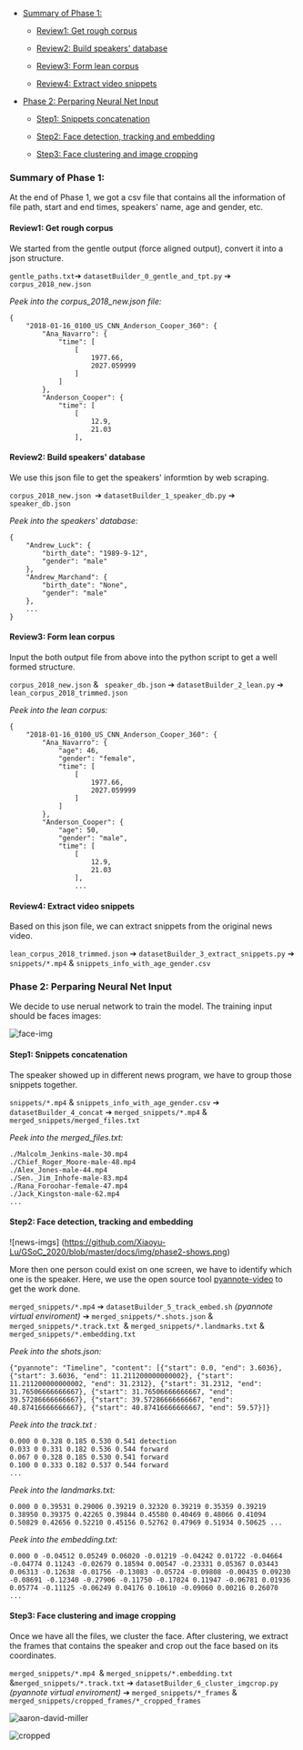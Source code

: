 - [Summary of Phase 1:](#summary-of-phase-1)

  * [Review1: Get rough corpus](#review1-get-rough-corpus)
  
  * [Review2: Build speakers' database](#review2-build-speakers--database)
  
  * [Review3: Form lean corpus](#review3-form-lean-corpus)
  
  * [Review4: Extract video snippets](#review4-extract-video-snippets)
  
- [Phase 2: Perparing Neural Net Input](#phase-2-perparing-neural-net-input)

  * [Step1: Snippets concatenation](#step1-snippets-concatenation)
  
  * [Step2: Face detection, tracking and embedding](#step2-face-detection--tracking-and-embedding)
  
  * [Step3: Face clustering and image cropping](#step3-face-clustering-and-image-cropping)


### Summary of Phase 1:

At the end of Phase 1, we got a csv file that contains all the information of file path, start and end times, speakers' name, age and gender, etc. 

#### Review1: Get rough corpus

We started from the gentle output (force aligned output), convert it into a json structure. 

`gentle_paths.txt`➔ `datasetBuilder_0_gentle_and_tpt.py` ➔ `corpus_2018_new.json`

*Peek into the corpus_2018_new.json file:*

```
{
    "2018-01-16_0100_US_CNN_Anderson_Cooper_360": {
        "Ana_Navarro": {
            "time": [
                [
                    1977.66,
                    2027.059999
                ]
            ]
        },
        "Anderson_Cooper": {
            "time": [
                [
                    12.9,
                    21.03
                ],
```

#### Review2: Build speakers' database

We use this json file to get the speakers' informtion by web scraping.

`corpus_2018_new.json `➔ `datasetBuilder_1_speaker_db.py` ➔ `speaker_db.json`

*Peek into the speakers' database:*

```
{
    "Andrew_Luck": {
        "birth_date": "1989-9-12",
        "gender": "male"
    },
    "Andrew_Marchand": {
        "birth_date": "None",
        "gender": "male"
    },
    ...
}
```

#### Review3: Form lean corpus

Input the both output file from above into the python script to get a well formed structure. 

`corpus_2018_new.json` & ` speaker_db.json`   ➔ `datasetBuilder_2_lean.py` ➔ `lean_corpus_2018_trimmed.json`

*Peek into the lean corpus:*

```
{
    "2018-01-16_0100_US_CNN_Anderson_Cooper_360": {
        "Ana_Navarro": {
            "age": 46,
            "gender": "female",
            "time": [
                [
                    1977.66,
                    2027.059999
                ]
            ]
        },
        "Anderson_Cooper": {
            "age": 50,
            "gender": "male",
            "time": [
                [
                    12.9,
                    21.03
                ],
                ...
```

#### Review4: Extract video snippets

Based on this json file, we can extract snippets from the original news video.

`lean_corpus_2018_trimmed.json` ➔ `datasetBuilder_3_extract_snippets.py` ➔ `snippets/*.mp4` & `snippets_info_with_age_gender.csv`

###  Phase 2: Perparing Neural Net Input

We decide to use nerual network to train the model. The training input should be faces images:

![face-img](https://github.com/Xiaoyu-Lu/GSoC_2020/blob/master/docs/img/phase2-wiki.png)

#### Step1: Snippets concatenation

The speaker showed up in different news program, we have to group those snippets together.

`snippets/*.mp4` & `snippets_info_with_age_gender.csv` ➔ `datasetBuilder_4_concat` ➔ `merged_snippets/*.mp4` & `merged_snippets/merged_files.txt`

*Peek into the merged_files.txt:*

```
./Malcolm_Jenkins-male-30.mp4
./Chief_Roger_Moore-male-48.mp4
./Alex_Jones-male-44.mp4
./Sen._Jim_Inhofe-male-83.mp4
./Rana_Foroohar-female-47.mp4
./Jack_Kingston-male-62.mp4
...
```

#### Step2: Face detection, tracking and embedding

![news-imgs] (https://github.com/Xiaoyu-Lu/GSoC_2020/blob/master/docs/img/phase2-shows.png)

More then one person could exist on one screen, we have to identify which one is the speaker. Here, we use the open source tool [pyannote-video](https://github.com/pyannote/pyannote-video) to get the work done. 

`merged_snippets/*.mp4` ➔ `datasetBuilder_5_track_embed.sh` *(pyannote virtual enviroment)* ➔ `merged_snippets/*.shots.json` & `merged_snippets/*.track.txt `& `merged_snippets/*.landmarks.txt` & `merged_snippets/*.embedding.txt`

*Peek into the shots.json:*

```
{"pyannote": "Timeline", "content": [{"start": 0.0, "end": 3.6036}, {"start": 3.6036, "end": 11.211200000000002}, {"start": 11.211200000000002, "end": 31.2312}, {"start": 31.2312, "end": 31.76506666666667}, {"start": 31.76506666666667, "end": 39.57286666666667}, {"start": 39.57286666666667, "end": 40.87416666666667}, {"start": 40.87416666666667, "end": 59.57}]}
```

*Peek into the track.txt :*

```
0.000 0 0.328 0.185 0.530 0.541 detection
0.033 0 0.331 0.182 0.536 0.544 forward
0.067 0 0.328 0.185 0.530 0.541 forward
0.100 0 0.333 0.182 0.537 0.544 forward
...
```

*Peek into the landmarks.txt:*

```
0.000 0 0.39531 0.29006 0.39219 0.32320 0.39219 0.35359 0.39219 0.38950 0.39375 0.42265 0.39844 0.45580 0.40469 0.48066 0.41094 0.50829 0.42656 0.52210 0.45156 0.52762 0.47969 0.51934 0.50625 ...
```

*Peek into the embedding.txt:*

```
0.000 0 -0.04512 0.05249 0.06020 -0.01219 -0.04242 0.01722 -0.04664 -0.04774 0.11243 -0.02679 0.18594 0.00547 -0.23331 0.05367 0.03443 0.06313 -0.12638 -0.01756 -0.13083 -0.05724 -0.09808 -0.00435 0.09230 -0.08691 -0.12340 -0.27906 -0.11750 -0.17024 0.11947 -0.06781 0.01936 0.05774 -0.11125 -0.06249 0.04176 0.10610 -0.09060 0.00216 0.26070 
...
```

#### Step3: Face clustering and image cropping

Once we have all the files, we cluster the face. After clustering, we extract the frames that contains the speaker and crop out the face based on its coordinates.

`merged_snippets/*.mp4 `& `merged_snippets/*.embedding.txt` &`merged_snippets/*.track.txt` ➔ `datasetBuilder_6_cluster_imgcrop.py` *(pyannote virtual enviroment)* ➔ `merged_snippets/*_frames` & `merged_snippets/cropped_frames/*_cropped_frames`

![aaron-david-miller](https://github.com/Xiaoyu-Lu/GSoC_2020/blob/master/docs/img/phase2-cropped-dir.png)

![cropped](https://github.com/Xiaoyu-Lu/GSoC_2020/blob/master/docs/img/phase2-cropped-image.png)



